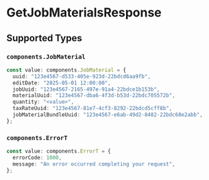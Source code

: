 # GetJobMaterialsResponse


## Supported Types

### `components.JobMaterial`

```typescript
const value: components.JobMaterial = {
  uuid: "123e4567-d533-405e-923d-22bdcd6aa9fb",
  editDate: "2025-05-01 12:00:00",
  jobUuid: "123e4567-2165-497e-91a4-22bdce1b153b",
  materialUuid: "123e4567-dba6-4f3d-b53d-22bdc705572b",
  quantity: "<value>",
  taxRateUuid: "123e4567-81e7-4cf3-8292-22bdcd5cff8b",
  jobMaterialBundleUuid: "123e4567-e6ab-49d2-8482-22bdc68e2abb",
};
```

### `components.ErrorT`

```typescript
const value: components.ErrorT = {
  errorCode: 1000,
  message: "An error occurred completing your request",
};
```

